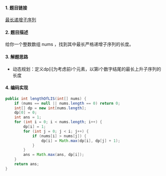 

#### 1. 题目链接
[最长递增子序列](https://leetcode-cn.com/problems/longest-increasing-subsequence/)

#### 2. 题目描述
给你一个整数数组 nums ，找到其中最长严格递增子序列的长度。

#### 3. 解题思路

* 动态规划：定义dp[i]为考虑前i个元素，以第i个数字结尾的最长上升子序列的长度

#### 4. 编码实现
``` java
public int lengthOfLIS(int[] nums) {
    if (nums == null || nums.length == 0) return 0;
    int[] dp = new int[nums.length];
    dp[0] = 0;
    int ans = 1;
    for (int i = 0; i < nums.length; i++) {
        dp[i] = 1;
        for (int j = 0; j < i; j++) {
            if (nums[i] > nums[j]) {
                dp[i] = Math.max(dp[i], dp[j] + 1);
            }
        }
        ans = Math.max(ans, dp[i]);
    }
    return ans;
}
```
